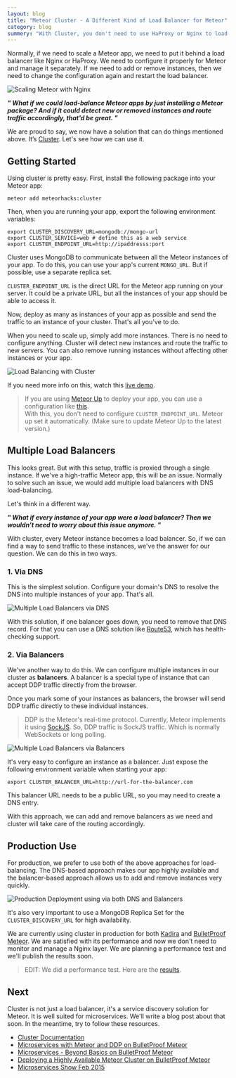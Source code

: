 ```yaml
---
layout: blog
title: "Meteor Cluster - A Different Kind of Load Balancer for Meteor"
category: blog
summery: "With Cluster, you don't need to use HaProxy or Nginx to load-balance your Meteor app. You just need to install a Meteor package. Additionally, it'll discover new instances automatically."
---
```


Normally, if we need to scale a Meteor app, we need to put it behind a load balancer like Nginx or HaProxy. We need to configure it properly for Meteor and manage it separately. If we need to add or remove instances, then we need to change the configuration again and restart the load balancer. 

![Scaling Meteor with Nginx](https://cldup.com/ZWilGjwrgP.png)

_**" What if we could load-balance Meteor apps by just installing a Meteor package? And if it could detect new or removed instances and route traffic accordingly, that'd be great. "**_

We are proud to say, we now have a solution that can do things mentioned above. It’s [Cluster](https://github.com/meteorhacks/cluster). Let's see how we can use it.

## Getting Started

Using cluster is pretty easy. First, install the following package into your Meteor app:

~~~shell
meteor add meteorhacks:cluster
~~~

Then, when you are running your app, export the following environment variables:

~~~shell
export CLUSTER_DISCOVERY_URL=mongodb://mongo-url
export CLUSTER_SERVICE=web # define this as a web service 
export CLUSTER_ENDPOINT_URL=http://ipaddresss:port
~~~

Cluster uses MongoDB to communicate between all the Meteor instances of your app. To do this, you can use your app's current `MONGO_URL`. But if possible, use a separate replica set.

`CLUSTER_ENDPOINT_URL` is the direct URL for the Meteor app running on your server. It could be a private URL, but all the instances of your app should be able to access it.

Now, deploy as many as instances of your app as possible and send the traffic to an instance of your cluster. That's all you've to do. 

When you need to scale up, simply add more instances. There is no need to configure anything. Cluster will detect new instances and route the traffic to new servers. You can also remove running instances without affecting other instances or your app.

![Load Balancing with Cluster](https://cldup.com/T1X0NYFCJK.png)

If you need more info on this, watch this [live demo](https://www.youtube.com/watch?v=oudsAQZkvzQ&feature=youtu.be&t=15m27s).

> If you are using [Meteor Up](https://github.com/arunoda/meteor-up) to deploy your app, you can use a configuration like [this](https://gist.github.com/arunoda/65ceb06952957e976e76). <br>
> With this, you don't need to configure `CLUSTER_ENDPOINT_URL`. Meteor up set it automatically.
> (Make sure to update Meteor Up to the latest version.)

## Multiple Load Balancers 

This looks great. But with this setup, traffic is proxied through a single instance. If we've a high-traffic Meteor app, this will be an issue. Normally to solve such an issue, we would add multiple load balancers with DNS load-balancing.

Let's think in a different way.

_**" What if every instance of your app were a load balancer? Then we wouldn’t need to worry about this issue anymore. "**_

With cluster, every Meteor instance becomes a load balancer. So, if we can find a way to send traffic to these instances, we've the answer for our question. We can do this in two ways.

### 1. Via DNS

This is the simplest solution. Configure your domain's DNS to resolve the DNS into multiple instances of your app. That's all.

![Multiple Load Balancers via DNS](https://cldup.com/SbNCZH8b_N.png)

With this solution, if one balancer goes down, you need to remove that DNS record. For that you can use a DNS solution like [Route53](http://aws.amazon.com/route53), which has health-checking support.

### 2. Via Balancers

We've another way to do this. We can configure multiple instances in our cluster as **balancers**. A balancer is a special type of instance that can accept DDP traffic directly from the browser. 

Once you mark some of your instances as balancers, the browser will send DDP traffic directly to these individual instances. 

> DDP is the Meteor's real-time protocol. Currently, Meteor implements it using [SockJS](https://github.com/sockjs). So, DDP traffic is SockJS traffic. Which is normally WebSockets or long polling.

![Multiple Load Balancers via Balancers](https://cldup.com/OupdR1UwH7.png)

It's very easy to configure an instance as a balancer. Just expose the following environment variable when starting your app:

~~~shell
export CLUSTER_BALANCER_URL=http://url-for-the-balancer.com
~~~

This balancer URL needs to be a public URL, so you may need to create a DNS entry.

With this approach, we can add and remove balancers as we need and cluster will take care of the routing accordingly. 

## Production Use

For production, we prefer to use both of the above approaches for load-balancing. The DNS-based approach makes our app highly available and the balancer-based approach allows us to add and remove instances very quickly. 

![Production Deployment using via both DNS and Balancers](https://cldup.com/hnYVWGz_DS.png)

It's also very important to use a MongoDB Replica Set for the `CLUSTER_DISCOVERY_URL` for high availability.

We are currently using cluster in production for both [Kadira](https://kadira.io/) and [BulletProof Meteor](https://bulletproofmeteor.com/). We are satisfied with its performance and now we don't need to monitor and manage a Nginx layer. We are planning a performance test and we'll publish the results soon.

> EDIT: We did a performance test. Here are the [results](https://meteorhacks.com/cluster-performance-test-its-impressive.html).

## Next

Cluster is not just a load balancer, it's a service discovery solution for Meteor. It is well suited for microservices. We'll write a blog post about that soon. In the meantime, try to follow these resources.

* [Cluster Documentation](https://github.com/meteorhacks/cluster)
* [Microservices with Meteor and DDP on BulletProof Meteor](https://bulletproofmeteor.com/architecture/microservices-with-meteor-and-ddp)
* [Microservices - Beyond Basics on BulletProof Meteor](https://bulletproofmeteor.com/architecture/microservices-beyond-basics)
* [Deploying a Highly Available Meteor Cluster on BulletProof Meteor](https://bulletproofmeteor.com/architecture/deploying-a-highly-available-meteor-cluster)
* [Microservices Show Feb 2015](http://youtu.be/oudsAQZkvzQ)